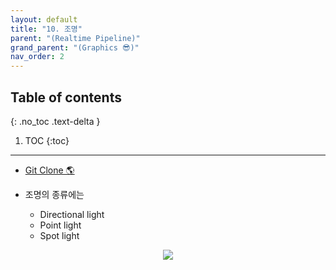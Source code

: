 ```yaml
---
layout: default
title: "10. 조명"
parent: "(Realtime Pipeline)"
grand_parent: "(Graphics 😎)"
nav_order: 2
---
```


## Table of contents
{: .no_toc .text-delta }

1. TOC
{:toc}

---

* [Git Clone 🌎](https://github.com/EasyCoding-7/Directx11_Rasterization/tree/9/9_blinn_phong)


* 조명의 종류에는
    * Directional light
    * Point light
    * Spot light

<p align="center">
  <img src="https://taehyungs-programming-blog.github.io/blog/assets/images/cpp/d11/d11-10-1.png"/>
</p>
